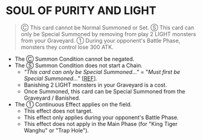 # SOUL OF PURITY AND LIGHT

> Ⓒ This card cannot be Normal Summoned or Set. Ⓢ This card can only be Special Summoned by removing from play 2 LIGHT monsters from your Graveyard. ① During your opponent's Battle Phase, monsters they control lose 300 ATK.

*   The Ⓒ Summon Condition cannot be negated.
*   The Ⓢ Summon Condition does not start a Chain.
    *   _"This card can only be Special Summoned..."_ = "_Must first be Special Summoned..._" \[[REF](https://yugipedia.com/wiki/Special_Summoning_condition)\]_._
    *   Banishing 2 LIGHT monsters in your Graveyard is a cost.
    *   Once Summoned, this card can be Special Summoned from the Graveyard / Banished.
*   The ① Continuous Effect applies on the field.
    *   This effect does not target.
    *   This effect only applies during your opponent's Battle Phase.
    *   This effect does not apply in the Main Phase (for "King Tiger Wanghu" or "Trap Hole")_._
